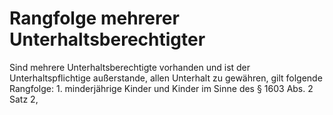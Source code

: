 # Rangfolge mehrerer Unterhaltsberechtigter

Sind mehrere Unterhaltsberechtigte vorhanden und ist der Unterhaltspflichtige außerstande, allen Unterhalt zu gewähren, gilt folgende Rangfolge:  1.
 minderjährige Kinder und Kinder im Sinne des § 1603 Abs. 2 Satz 2,